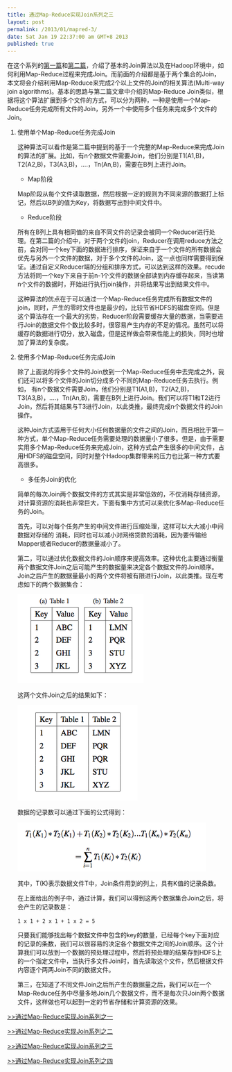 ```yaml
---
title: 通过Map-Reduce实现Join系列之三
layout: post
permalink: /2013/01/mapred-3/
date: Sat Jan 19 22:37:00 am GMT+8 2013
published: true
---
```


在这个系列的[第一篇](/2013/01/mapred-1/)和[第二篇](/2013/01/mapred-2/)，介绍了基本的Join算法以及在Hadoop环境中，如何利用Map-Reduce过程来完成Join。而前面的介绍都是基于两个集合的Join，本文将会介绍利用Map-Reduce来完成2个以上文件的Join的相关算法(Multi-way join algorithms)。基本的思路与第二篇文章中介绍的Map-Reduce Join类似，根据将这个算法扩展到多个文件的方式，可以分为两种，一种是使用一个Map-Reduce任务完成所有文件的Join，另外一个中使用多个任务来完成多个文件的Join。

1. 使用单个Map-Reduce任务完成Join

	这种算法可以看作是第二篇中提到的基于一个完整的Map-Reduce来完成Join的算法的扩展。比如，有n个数据文件需要Join，他们分别是T1(A1,B)，T2(A2,B)，T3(A3,B)，....，Tn(An,B)，需要在B列上进行Join。

	* Map阶段

	Map阶段从每个文件读取数据，然后根据一定的规则为不同来源的数据打上标记，然后以B列的值为Key，将数据写出到中间文件中。

	* Reduce阶段

	所有在B列上具有相同值的来自不同文件的记录会被同一个Reducer进行处理。在第二篇的介绍中，对于两个文件的join，Reducer在调用reduce方法之前，会对同一个key下面的数据进行排序，保证来自于一个文件的所有数据会优先与另外一个文件的数据，对于多个文件的Join，这一点也同样需要得到保证。通过自定义Reducer端的分组和排序方式，可以达到这样的效果。recude方法将同一个key下来自于前n-1个文件的数据全部读到内存缓存起来，当读第n个文件的数据时，开始进行执行join操作，并将结果写出到结果文件中。 

	这种算法的优点在于可以通过一个Map-Reduce任务完成所有数据文件的join，同时，产生的零时文件也是最少的，比较节省HDFS的磁盘空间。但是这个算法存在一个最大的劣势，Reducer阶段需要缓存大量的数据，当需要进行Join的数据文件个数比较多时，很容易产生内存的不足的情况。虽然可以将缓存的数据进行切分，放入磁盘，但是这样做会带来性能上的损失，同时也增加了算法的复杂度。

2. 使用多个Map-Reduce任务完成Join

	除了上面说的将多个文件的Join放到一个Map-Reduce任务中去完成之外，我们还可以将多个文件的Join切分成多个不同的Map-Reduce任务去执行。例如， 有n个数据文件需要Join，他们分别是T1(A1,B)，T2(A2,B)，T3(A3,B)，....，Tn(An,B)，需要在B列上进行Join。我们可以将T1和T2进行Join，然后将其结果与T3进行Join，以此类推，最终完成n个数据文件的Join操作。 

	这种Join方式适用于任何大小任何数据量的文件之间的Join，而且相比于第一种方式，单个Map-Reduce任务需要处理的数据量小了很多。但是，由于需要实用多个Map-Reduce任务来完成Join，这种方式会产生很多的中间文件，占用HDFS的磁盘空间，同时对整个Hadoop集群带来的压力也比第一种方式要高很多。

	* 多任务Join的优化

	简单的每次Join两个数据文件的方式其实是非常低效的，不仅消耗存储资源，对计算资源的消耗也非常巨大，下面有集中方式可以来优化多Map-Reduce任务的Join。

	首先，可以对每个任务产生的中间文件进行压缩处理，这样可以大大减小中间数据对存储的 消耗，同时也可以减小对网络贷款的消耗，因为要传输给Mapper或者Reducer的数据量减小了。 

	第二，可以通过优化数据文件的Join顺序来提高效率。这种优化主要通过衡量两个数据文件Join之后可能产生的数据量来决定各个数据文件的Join顺序。Join之后产生的数据量最小的两个文件将被有限进行Join，以此类推。现在考虑如下的两个数据集合： 
	
	![mapred-img-4](/images/2013-01/hadoop-mapreduce/mapred-img-4.jpg)

	这两个文件Join之后的结果如下： 

	![mapred-img-5](/images/2013-01/hadoop-mapreduce/mapred-img-5.jpg)

	数据的记录数可以通过下面的公式得到：
	
	![mapred-img-6](/images/2013-01/hadoop-mapreduce/mapred-img-6.jpg)

	其中，T(K)表示数据文件T中，Join条件用到的列上，具有K值的记录条数。 

	在上面给出的例子中，通过计算，我们可以得到这两个数据集合Join之后，将会产生的记录数是：

	`1 x 1 + 2 x 1 + 1 x 2 = 5`

	只要我们能够找出每个数据文件中包含的key的数量，已经每个key下面对应的记录的条数，我们可以很容易的决定各个数据文件之间的Join顺序。这个计算我们可以放到一个数据的预处理过程中，然后将预处理的结果存到HDFS上的一个指定文件中，当执行多文件Join时，首先读取这个文件，然后根据文件内容逐个两两Join不同的数据文件。 

	第三，在知道了不同文件Join之后所产生的数据量之后，我们可以在一个Map-Reduce任务中尽量多地Join几个数据文件，而不是每次只Join两个数据文件，这样做也可以起到一定的节省存储和计算资源的效果。

[>>通过Map-Reduce实现Join系列之一](/2013/01/mapred-1/)

[>>通过Map-Reduce实现Join系列之二](/2013/01/mapred-2/)

[>>通过Map-Reduce实现Join系列之三](/2013/01/mapred-3/)

[>>通过Map-Reduce实现Join系列之四](/2013/01/mapred-4/)
